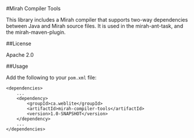 #Mirah Compiler Tools

This library includes a Mirah compiler that supports two-way dependencies between Java and Mirah source files.  It is used in the mirah-ant-task, and the mirah-maven-plugin.

##License

Apache 2.0

##Usage

Add the following to your `pom.xml` file:

~~~
<dependencies>
    ...
    <dependency>
        <groupId>ca.weblite</groupId>
        <artifactId>mirah-compiler-tools</artifactId>
        <version>1.0-SNAPSHOT</version>
    </dependency>
    ...
</dependencies>
~~~